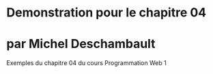 # Demonstration pour le chapitre 04
# par Michel Deschambault
Exemples du chapitre 04 du cours Programmation Web 1